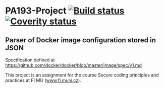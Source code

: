 # PA193-Project [![Build status](https://travis-ci.org/Afforix/PA193-Project.svg)](https://travis-ci.org/Afforix/PA193-Project) [![Coverity status](https://scan.coverity.com/projects/6953/badge.svg)](https://scan.coverity.com/projects/afforix-pa193-project)
## Parser of Docker image configuration stored in JSON
Specification defined at https://github.com/docker/docker/blob/master/image/spec/v1.md

This project is an assignment for the course Secure coding principles and practices at FI MU (www.fi.muni.cz).
